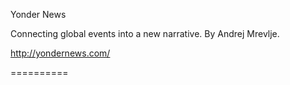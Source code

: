 
Yonder News

Connecting global events into a new narrative.
By Andrej Mrevlje.

http://yondernews.com/

==========



